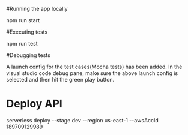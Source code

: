 #Running the app locally

npm run start

#Executing tests

npm run test

#Debugging tests

A launch config for the test cases(Mocha tests) has been added. 
In the visual studio code debug pane, make sure the above launch config is selected and then hit the green play button.

# Deploy API

serverless deploy --stage dev --region us-east-1 --awsAccId 189709129989